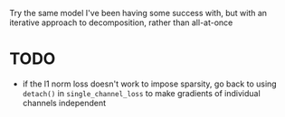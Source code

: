 Try the same model I've been having some success with, but with an iterative approach to decomposition, 
rather than all-at-once

# TODO

- if the l1 norm loss doesn't work to impose sparsity, go back to using `detach()` in `single_channel_loss`
  to make gradients of individual channels independent
